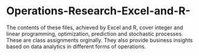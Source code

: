 # Operations-Research-Excel-and-R-

The contents of these files, achieved by Excel and R, cover integer and linear programming, optimization, prediction and stochastic processes.
These are class assignments orginally.
They also provide business insights based on data analytics in different forms of operations.
